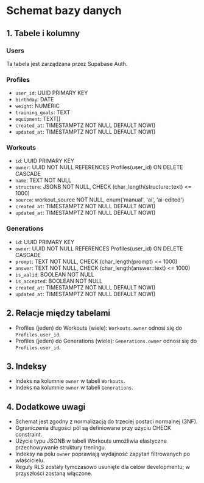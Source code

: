 # Schemat bazy danych

## 1. Tabele i kolumny

### Users

Ta tabela jest zarządzana przez Supabase Auth.

### Profiles

- `user_id`: UUID PRIMARY KEY
- `birthday`: DATE
- `weight`: NUMERIC
- `training_goals`: TEXT
- `equipment`: TEXT[]
- `created_at`: TIMESTAMPTZ NOT NULL DEFAULT NOW()
- `updated_at`: TIMESTAMPTZ NOT NULL DEFAULT NOW()

### Workouts

- `id`: UUID PRIMARY KEY
- `owner`: UUID NOT NULL REFERENCES Profiles(user_id) ON DELETE CASCADE
- `name`: TEXT NOT NULL
- `structure`: JSONB NOT NULL, CHECK (char_length(structure::text) <= 1000)
- `source`: workout_source NOT NULL, enum('manual', 'ai', 'ai-edited')
- `created_at`: TIMESTAMPTZ NOT NULL DEFAULT NOW()
- `updated_at`: TIMESTAMPTZ NOT NULL DEFAULT NOW()

### Generations

- `id`: UUID PRIMARY KEY
- `owner`: UUID NOT NULL REFERENCES Profiles(user_id) ON DELETE CASCADE
- `prompt`: TEXT NOT NULL, CHECK (char_length(prompt) <= 1000)
- `answer`: TEXT NOT NULL, CHECK (char_length(answer::text) <= 1000)
- `is_valid`: BOOLEAN NOT NULL
- `is_accepted`: BOOLEAN NOT NULL
- `created_at`: TIMESTAMPTZ NOT NULL DEFAULT NOW()
- `updated_at`: TIMESTAMPTZ NOT NULL DEFAULT NOW()

## 2. Relacje między tabelami

- Profiles (jeden) do Workouts (wiele): `Workouts.owner` odnosi się do `Profiles.user_id`.
- Profiles (jeden) do Generations (wiele): `Generations.owner` odnosi się do `Profiles.user_id`.

## 3. Indeksy

- Indeks na kolumnie `owner` w tabeli `Workouts`.
- Indeks na kolumnie `owner` w tabeli `Generations`.

## 4. Dodatkowe uwagi

- Schemat jest zgodny z normalizacją do trzeciej postaci normalnej (3NF).
- Ograniczenia długości pól są definiowane przy użyciu CHECK constraint.
- Użycie typu JSONB w tabeli Workouts umożliwia elastyczne przechowywanie struktury treningu.
- Indeksy na polu `owner` poprawiają wydajność zapytań filtrowanych po właścicielu.
- Reguły RLS zostały tymczasowo usunięte dla celów developmentu; w przyszłości zostaną włączone.
